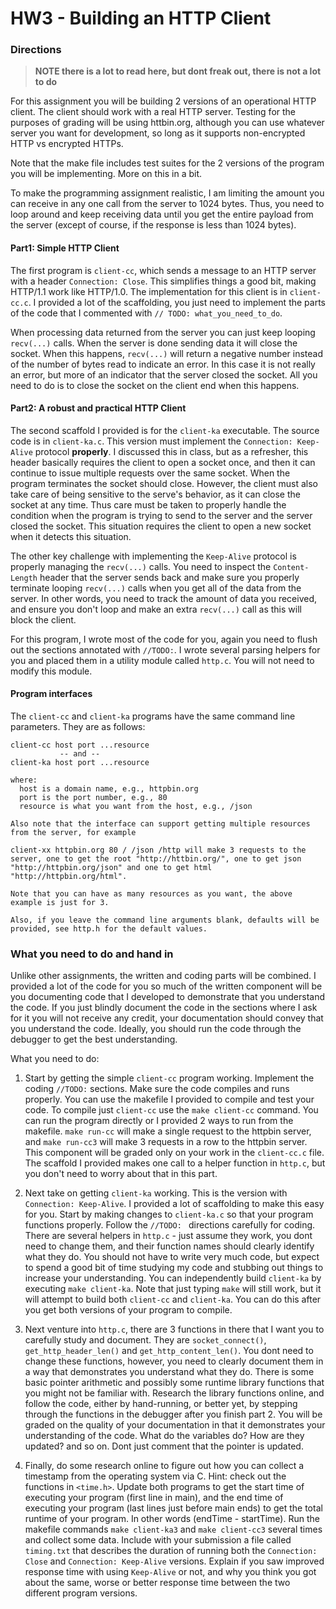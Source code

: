 # HW3 - Building an HTTP Client

### Directions

>**NOTE there is a lot to read here, but dont freak out, there is not a lot to do**

For this assignment you will be building 2 versions of an operational HTTP client.  The client should work with a real HTTP server. Testing for the purposes of grading will be using httbin.org, although you can use whatever server you want for development, so long as it supports non-encrypted HTTP vs encrypted HTTPs.

Note that the make file includes test suites for the 2 versions of the program you will be implementing.  More on this in a bit.

To make the programming assignment realistic, I am limiting the amount you can receive in any one call from the server to 1024 bytes.  Thus, you need to loop around and keep receiving data until you get the entire payload from the server (except of course, if the response is less than 1024 bytes). 

#### Part1: Simple HTTP Client
The first program is `client-cc`, which sends a message to an HTTP server with a header `Connection: Close`.  This simplifies things a good bit, making HTTP/1.1 work like HTTP/1.0.  The implementation for this client is in `client-cc.c`.  I provided a lot of the scaffolding, you just need to implement the parts of the code that I commented with `// TODO: what_you_need_to_do`.

When processing data returned from the server you can just keep looping `recv(...)` calls.  When the server is done sending data it will close the socket.  When this happens, `recv(...)` will return a negative number instead of the number of bytes read to indicate an error. In this case it is not really an error, but more of an indicator that the server closed the socket.  All you need to do is to close the socket on the client end when this happens. 

#### Part2: A robust and practical HTTP Client
The second scaffold I provided is for the `client-ka` executable.  The source code is in `client-ka.c`.  This version must implement the `Connection: Keep-Alive` protocol **properly**.  I discussed this in class, but as a refresher, this header basically requires the client to open a socket once, and then it can continue to issue multiple requests over the same socket.  When the program terminates the socket should close.  However, the client must also take care of being sensitive to the serve's behavior, as it can close the socket at any time.  Thus care must be taken to properly handle the condition when the program is trying to send to the server and the server closed the socket.  This situation requires the client to open a new socket when it detects this situation. 

The other key challenge with implementing the `Keep-Alive` protocol is properly managing the `recv(...)` calls.  You need to inspect the `Content-Length` header that the server sends back and make sure you properly terminate looping `recv(...)` calls when you get all of the data from the server.  In other words, you need to track the amount of data you received, and ensure you don't loop and make an extra `recv(...)` call as this will block the client. 

For this program, I wrote most of the code for you, again you need to flush out the sections annotated with `//TODO:`. I wrote several parsing helpers for you and placed them in a utility module called `http.c`. You will not need to modify this module. 

#### Program interfaces
The `client-cc` and `client-ka` programs have the same command line parameters. They are as follows:

```
client-cc host port ...resource
           -- and --
client-ka host port ...resource

where: 
  host is a domain name, e.g., httpbin.org
  port is the port number, e.g., 80
  resource is what you want from the host, e.g., /json

Also note that the interface can support getting multiple resources from the server, for example

client-xx httpbin.org 80 / /json /http will make 3 requests to the server, one to get the root "http://httbin.org/", one to get json "http://httpbin.org/json" and one to get html "http://httpbin.org/html".  

Note that you can have as many resources as you want, the above example is just for 3.

Also, if you leave the command line arguments blank, defaults will be provided, see http.h for the default values.
```

### What you need to do and hand in
Unlike other assignments, the written and coding parts will be combined.  I provided a lot of the code for you so much of the written component will be you documenting code that I developed to demonstrate that you understand the code.  If you just blindly document the code in the sections where I ask for it you will not receive any credit, your documentation should convey that you understand the code.  Ideally, you should run the code through the debugger to get the best understanding.

What you need to do:
1. Start by getting the simple `client-cc` program working.  Implement the coding `//TODO:` sections.  Make sure the code compiles and runs properly.  You can use the makefile I provided to compile and test your code.  To compile just `client-cc` use the `make client-cc` command.  You can run the program directly or I provided 2 ways to run from the makefile.  `make run-cc` will make a single request to the httpbin server, and `make run-cc3` will make 3 requests in a row to the httpbin server.  This component will be graded only on your work in the `client-cc.c` file. The scaffold I provided makes one call to a helper function in `http.c`, but you don't need to worry about that in this part. 

2. Next take on getting `client-ka` working.  This is the version with `Connection: Keep-Alive`.  I provided a lot of scaffolding to make this easy for you.  Start by making changes to `client-ka.c` so that your program functions properly.  Follow the `//TODO: ` directions carefully for coding.  There are several helpers in `http.c` - just assume they work, you dont need to change them, and their function names should clearly identify what they do.  You should not have to write very much code, but expect to spend a good bit of time studying my code and stubbing out things to increase your understanding. You can independently build `client-ka` by executing `make client-ka`. Note that just typing `make` will still work, but it will attempt to build both `client-cc` and `client-ka`.  You can do this after you get both versions of your program to compile. 

3. Next venture into `http.c`, there are 3 functions in there that I want you to carefully study and document.  They are `socket_connect()`, `get_http_header_len()` and `get_http_content_len()`.  You dont need to change these functions, however, you need to clearly document them in a way that demonstrates you understand what they do.  There is some basic pointer arithmetic and possibly some runtime library functions that you might not be familiar with.  Research the library functions online, and follow the code, either by hand-running, or better yet, by stepping through the functions in the debugger after you finish part 2.  You will be graded on the quality of your documentation in that it demonstrates your understanding of the code.  What do the variables do? How are they updated?  and so on.  Dont just comment that the pointer is updated. 

4. Finally, do some research online to figure out how you can collect a timestamp from the operating system via C.  Hint: check out the functions in `<time.h>`.  Update both programs to get the start time of executing your program (first line in main), and the end time of executing your program (last lines just before main ends) to get the total runtime of your program. In other words (endTime - startTime).  Run the makefile commands `make client-ka3` and `make client-cc3` several times and collect some data.  Include with your submission a file called `timing.txt` that describes the duration of running both the `Connection: Close` and `Connection: Keep-Alive` versions. Explain if you saw improved response time with using `Keep-Alive` or not, and why you think you got about the same, worse or better response time between the two different program versions.    